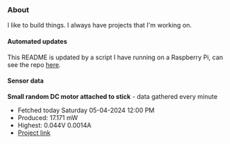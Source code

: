 ### About
I like to build things. I always have projects that I'm working on.

#### Automated updates
This README is updated by a script I have running on a Raspberry Pi, can see the repo [here](https://github.com/jdc-cunningham/raspi-git-repo-updater).

#### Sensor data


**Small random DC motor attached to stick** - data gathered every minute
- Fetched today Saturday 05-04-2024 12:00 PM
- Produced: 17.171 mW
- Highest: 0.044V 0.0014A
- [Project link](https://github.com/jdc-cunningham/turbine-raspi)